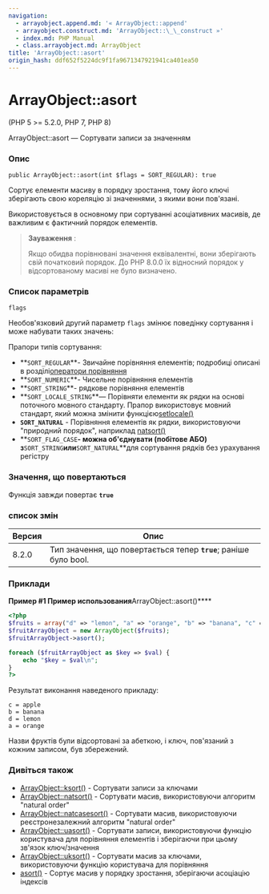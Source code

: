 ```yaml
---
navigation:
  - arrayobject.append.md: '« ArrayObject::append'
  - arrayobject.construct.md: 'ArrayObject::\_\_construct »'
  - index.md: PHP Manual
  - class.arrayobject.md: ArrayObject
title: 'ArrayObject::asort'
origin_hash: ddf652f5224dc9f1fa9671347921941ca401ea50
---
```

# ArrayObject::asort

(PHP 5 >= 5.2.0, PHP 7, PHP 8)

ArrayObject::asort — Сортувати записи за значенням

### Опис

```methodsynopsis
public ArrayObject::asort(int $flags = SORT_REGULAR): true
```

Сортує елементи масиву в порядку зростання, тому його ключі зберігають свою кореляцію зі значеннями, з якими вони пов'язані.

Використовується в основному при сортуванні асоціативних масивів, де важливим є фактичний порядок елементів.

> **Зауваження** :
> 
> Якщо обидва порівнювані значення еквівалентні, вони зберігають свій початковий порядок. До PHP 8.0.0 їх відносний порядок у відсортованому масиві не було визначено.

### Список параметрів

`flags`

Необов'язковий другий параметр `flags` змінює поведінку сортування і може набувати таких значень:

Прапори типів сортування:

-   \*\*`SORT_REGULAR`\*\*- Звичайне порівняння елементів; подробиці описані в розділі[оператори порівняння](language.operators.comparison.md)
-   \*\*`SORT_NUMERIC`\*\*- Чисельне порівняння елементів
-   \*\*`SORT_STRING`\*\*- рядкове порівняння елементів
-   \*\*`SORT_LOCALE_STRING`\*\*— Порівняти елементи як рядки на основі поточного мовного стандарту. Прапор використовує мовний стандарт, який можна змінити функцією[setlocale()](function.setlocale.md)
-   **`SORT_NATURAL`** - Порівняння елементів як рядки, використовуючи "природний порядок", наприклад [natsort()](function.natsort.md)
-   \*\*`SORT_FLAG_CASE`**\- можна об'єднувати (побітове АБО) з**`SORT_STRING`**или**`SORT_NATURAL`\*\*для сортування рядків без урахування регістру

### Значення, що повертаються

Функція завжди повертає **`true`**

### список змін

| Версия | Опис |
| --- | --- |
| 8.2.0 | Тип значення, що повертається тепер **`true`**; раніше було bool. |

### Приклади

**Пример #1 Пример использования**ArrayObject::asort()\*\*\*\*

```php
<?php
$fruits = array("d" => "lemon", "a" => "orange", "b" => "banana", "c" => "apple");
$fruitArrayObject = new ArrayObject($fruits);
$fruitArrayObject->asort();

foreach ($fruitArrayObject as $key => $val) {
    echo "$key = $val\n";
}
?>
```

Результат виконання наведеного прикладу:

```
c = apple
b = banana
d = lemon
a = orange
```

Назви фруктів були відсортовані за абеткою, і ключ, пов'язаний з кожним записом, був збережений.

### Дивіться також

-   [ArrayObject::ksort()](arrayobject.ksort.md) \- Сортувати записи за ключами
-   [ArrayObject::natsort()](arrayobject.natsort.md) - Сортувати масив, використовуючи алгоритм "natural order"
-   [ArrayObject::natcasesort()](arrayobject.natcasesort.md) - Сортувати масив, використовуючи реєстронезалежний алгоритм "natural order"
-   [ArrayObject::uasort()](arrayobject.uasort.md) \- Сортувати записи, використовуючи функцію користувача для порівняння елементів і зберігаючи при цьому зв'язок ключ/значення
-   [ArrayObject::uksort()](arrayobject.uksort.md) \- Сортувати масив за ключами, використовуючи функцію користувача для порівняння
-   [asort()](function.asort.md) \- Сортує масив у порядку зростання, зберігаючи асоціацію індексів
